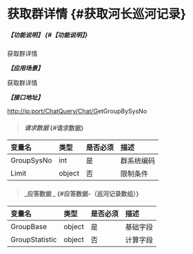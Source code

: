 # 获取群详情 {#获取河长巡河记录}

##### _【功能说明】_ {#【功能说明】}

获取群详情

_**【应用场景】**_

获取群详情

_**【接口地址】**_

[http://ip:port/ChatQuery/Chat/G](http://ip:port/HMQuery/PatrolRiver/GetPatrolRivers)etGroupBySysNo

> #### _请求数据_ {#请求数据}

| 变量名 | 类型 | 是否必须 | 描述 |
| :--- | :--- | :--- | :--- |
| GroupSysNo | int | 是 | 群系统编码 |
| Limit | object | 否 | 限制条件 |

> #### _应答数据 _ {#应答数据-（巡河记录数组）}

| 变量名 | 类型 | 是否必须 | 描述 |
| :--- | :--- | :--- | :--- |
| GroupBase | object | 是 | 基础字段 |
| GroupStatistic | object | 否 | 计算字段 |



